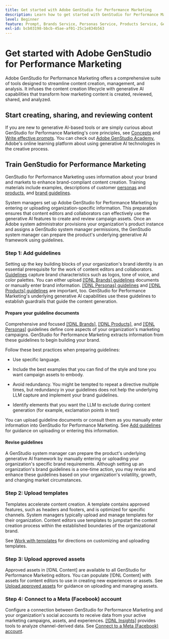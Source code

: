```yaml
---
title: Get started with Adobe GenStudio for Performance Marketing
description: Learn how to get started with GenStudio for Performance Marketing to generate new brand-aligned marketing content.
level: Beginner
feature: Prompt, Brands Service, Personas Service, Products Service, Generative AI, Guidelines
exl-id: bcb03198-bbcb-45ae-af01-25c1e834b563
---
```

# Get started with Adobe GenStudio for Performance Marketing

Adobe GenStudio for Performance Marketing offers a comprehensive suite of tools designed to streamline content creation, management, and analysis. It infuses the content creation lifecycle with generative AI capabilities that transform how marketing content is created, reviewed, shared, and analyzed.

## Start creating, sharing, and reviewing content

If you are new to generative AI-based tools or are simply curious about GenStudio for Performance Marketing's core principles, see [Concepts](concepts.md) and [Write effective prompts](effective-prompts.md). You can check out [Adobe GenStudio Academy](https://learningmanager.adobe.com/genstudioacademy), Adobe's online learning platform about using generative AI technologies in the creative process.

## Train GenStudio for Performance Marketing

GenStudio for Performance Marketing uses information about your brand and markets to enhance brand-compliant content creation. Training materials include examples, descriptions of customer [personas](/help/user-guide/guidelines/personas.md) and [products](/help/user-guide/guidelines/products.md), and [brand guidelines](/help/user-guide/guidelines/overview.md).

System managers set up Adobe GenStudio for Performance Marketing by entering or uploading organization-specific information. This preparation ensures that content editors and collaborators can effectively use the generative AI features to create and review campaign assets. Once an Adobe system administrator provisions your organization's product instance and assigns a GenStudio system manager permissions, the GenStudio system manager can prepare the product's underlying generative AI framework using guidelines.

### Step 1: Add guidelines

Setting up the key building blocks of your organization's brand identity is an essential prerequisite for the work of content editors and collaborators. [Guidelines](./guidelines/overview) capture brand characteristics such as logos, tone of voice, and color palettes. You can either upload [[!DNL Brands] guidelines](./guidelines/brands) documents or manually enter brand information. [[!DNL Personas] guidelines](./guidelines/personas) and [[!DNL Products] guidelines](./guidelines/products) are important, too. GenStudio for Performance Marketing's underlying generative AI capabilities use these guidelines to establish guardrails that guide the content generation.

#### Prepare your guideline documents

Comprehensive and focused [[!DNL Brands]](./guidelines/brands), [[!DNL Products]](./guidelines/products), and [[!DNL Personas]](./guidelines/personas) guidelines define core aspects of your organization's marketing campaigns. GenStudio for Performance Marketing extracts information from these guidelines to begin building your brand.

Follow these best practices when preparing guidelines:

* Use specific language.

* Include the best examples that you can find of the style and tone you want campaign assets to embody.

* Avoid redundancy. You might be tempted to repeat a directive multiple times, but redundancy in your guidelines does not help the underlying LLM capture and implement your brand guidelines.

* Identify elements that you want the LLM to exclude during content generation (for example, exclamation points in text)

You can upload guideline documents or consult them as you manually enter information into GenStudio for Performance Marketing. See [Add guidelines](./guidelines/overview.md) for guidance on uploading or entering this information.

#### Revise guidelines

A GenStudio system manager can prepare the product's underlying generative AI framework by manually entering or uploading your organization's specific brand requirements. Although setting up an organization's brand guidelines is a one-time action, you may revise and enhance these guidelines based on your organization's volatility, growth, and changing market circumstances.

### Step 2: Upload templates

Templates accelerate content creation. A template contains approved features, such as headers and footers, and is optimized for specific channels. System managers typically upload and manage templates for their organization. Content editors use templates to jumpstart the content creation process within the established boundaries of the organizational brand.

See [Work with templates](./content/use-templates.md) for directions on customizing and uploading templates.

### Step 3: Upload approved assets

Approved assets in [!DNL Content] are available to all GenStudio for Performance Marketing editors. You can populate [!DNL Content] with assets for content editors to use in creating new experiences or assets. See [Upload approved assets](./content/manage-assets.md) for guidance on uploading and managing assets.

### Step 4: Connect to a Meta (Facebook) account

Configure a connection between GenStudio for Performance Marketing and your organization's social accounts to receive data from your active marketing campaigns, assets, and experiences. [[!DNL Insights]](./insights/overview.md) provides tools to analyze channel-derived data. See [Connect to a Meta (Facebook) account](./insights/connect-channel.md#meta-ads-connect).
